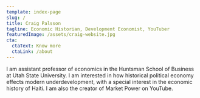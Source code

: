 ```yaml
---
template: index-page
slug: /
title: Craig Palsson
tagline: Economic Historian, Development Economist, YouTuber
featuredImage: /assets/craig-website.jpg
cta:
  ctaText: Know more
  ctaLink: /about
---
```

I am assistant professor of economics in the Huntsman School of Business at Utah State University. I am interested in how historical political economy effects modern underdevelopment, with a special interest in the economic history of Haiti. I am also the creator of Market Power on YouTube.